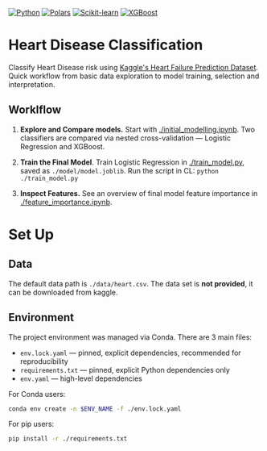 [![Python](https://img.shields.io/badge/python-3.13.7-blue?logo=python&logoColor=white)](https://www.python.org/)
[![Polars](https://img.shields.io/badge/polars-1.33.1-orange?logo=polars&logoColor=white)](https://www.pola.rs/)
[![Scikit-learn](https://img.shields.io/badge/scikit--learn-1.7.2-green?logo=scikit-learn&logoColor=white)](https://scikit-learn.org/)
[![XGBoost](https://img.shields.io/badge/xgboost-3.0.5-red?logo=xgboost&logoColor=white)](https://xgboost.readthedocs.io/)

# Heart Disease Classification
Classify Heart Disease risk using [Kaggle's Heart Failure Prediction Dataset](https://www.kaggle.com/datasets/fedesoriano/heart-failure-prediction). Quick workflow from basic data exploration to model training, selection and interpretation.

## Worklflow
1. **Explore and Compare models.** Start with [./initial_modelling.ipynb](initial_modelling.ipynb). Two classifiers are compared via nested cross-validation — Logistic Regression and XGBoost. 


2. **Train the Final Model**. Train Logistic Regression in [./train_model.py](train_model.py), saved as `./model/model.joblib`. Run the script in CL: `python ./train_model.py `

3. **Inspect Features.** See an overview of final model feature importance in [./feature_importance.ipynb](feature_importance.ipynb).

# Set Up
## Data
The default data path is `./data/heart.csv`. The data set is **not provided**, it can be downloaded from kaggle. 

## Environment

The project environment was managed via Conda. There are 3 main files:
- `env.lock.yaml` — pinned, explicit dependencies, recommended for reproducibility
- `requirements.txt` — pinned, explicit Python dependencies only
- `env.yaml` — high-level dependencies

For Conda users:

```bash
conda env create -n $ENV_NAME -f ./env.lock.yaml
```

For pip users:

```bash
pip install -r ./requirements.txt
```